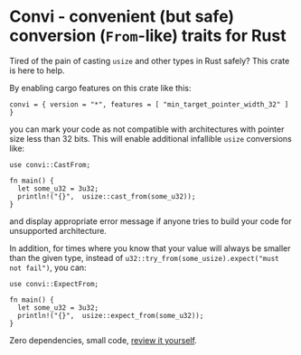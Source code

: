 # Convi - convenient (but safe) conversion (`From`-like) traits for Rust


Tired of the pain of casting `usize` and other types in Rust safely? This crate is here to help.

By enabling cargo features on this crate like this:

```norust
convi = { version = "*", features = [ "min_target_pointer_width_32" ] }
```

you can mark your code as not compatible with architectures with
pointer size less than 32 bits. This will enable additional infallible `usize`
conversions like:

```ignore
use convi::CastFrom;

fn main() {
  let some_u32 = 3u32;
  println!("{}",  usize::cast_from(some_u32));
}
```

and display appropriate error message if anyone
tries to build your code for unsupported architecture.

In addition, for times where you know that your value
will always be smaller than the given type, instead of
`u32::try_from(some_usize).expect("must not fail")`,
you can:

```
use convi::ExpectFrom;

fn main() {
  let some_u32 = 3u32;
  println!("{}",  usize::expect_from(some_u32));
}
```


Zero dependencies, small code, [review it yourself](./src/lib.rs).
